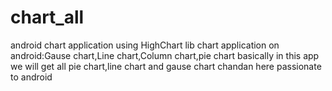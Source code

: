 # chart_all
android chart application using HighChart  lib
chart application on android:Gause chart,Line chart,Column chart,pie chart
basically in this app we will get all pie chart,line chart and gause chart
chandan here passionate to android
